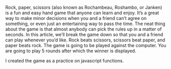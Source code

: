 Rock, paper, scissors (also known as Rochambeau, Roshambo, or Janken) is a fun and easy hand game that anyone can learn and enjoy. It’s a great way to make minor decisions when you and a friend can’t agree on something, or even just an entertaining way to pass the time. The neat thing about the game is that almost anybody can pick the rules up in a matter of seconds. In this article, we’ll break the game down so that you and a friend can play whenever you’d like.
Rock beats scissors, scissors beat paper, and paper beats rock.
The game is going to be played against the computer.
You are going to play 5 rounds after which the winner is displayed.

I created the game as a practice on javascript functions.